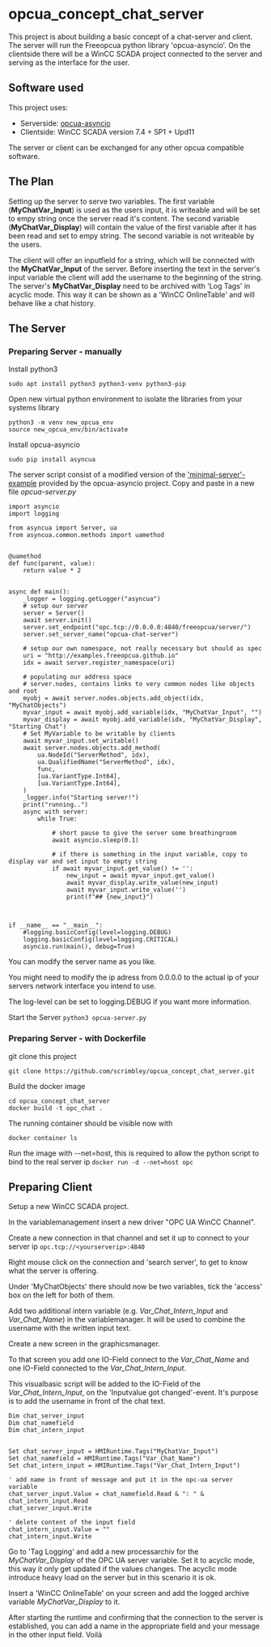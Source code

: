 # opcua_concept_chat_server

This project is about building a basic concept of a chat-server and client. The server will run the Freeopcua python library 'opcua-asyncio'. On the clientside there will be a WinCC SCADA project connected to the server and serving as the interface for the user.

## Software used

This project uses:

- Serverside: [opcua-asyncio](https://github.com/FreeOpcUa/opcua-asyncio)
- Clientside: WinCC SCADA version 7.4 + SP1 + Upd11

The server or client can be exchanged for any other opcua compatible software.

## The Plan

Setting up the server to serve two variables. The first variable (**MyChatVar_Input**) is used as the users input, it is writeable and will be set to empy string once the server read it's content. The second variable (**MyChatVar_Display**) will contain the value of the first variable after it has been read and set to empy string. The second variable is not writeable by the users.

The client will offer an inputfield for a string, which will be connected with the **MyChatVar_Input** of the server. Before inserting the text in the server's input variable the client will add the username to the beginning of the string. The server's **MyChatVar_Display** need to be archived with 'Log Tags' in acyclic mode. This way it can be shown as a 'WinCC OnlineTable' and will behave like a chat history.

## The Server
### Preparing Server - manually


Install python3

`sudo apt install python3 python3-venv python3-pip`

Open new virtual python environment to isolate the libraries from your systems library

```
python3 -m venv new_opcua_env
source new_opcua_env/bin/activate
```

Install opcua-asyncio

`sudo pip install asyncua`

The server script consist of a modified version of the ['minimal-server'-example](https://github.com/FreeOpcUa/opcua-asyncio/blob/master/examples/server-minimal.py) provided by the opcua-asyncio project.
Copy and paste in a new file _opcua-server.py_

```
import asyncio
import logging

from asyncua import Server, ua
from asyncua.common.methods import uamethod


@uamethod
def func(parent, value):
    return value * 2


async def main():
    _logger = logging.getLogger("asyncua")
    # setup our server
    server = Server()
    await server.init()
    server.set_endpoint("opc.tcp://0.0.0.0:4840/freeopcua/server/")
    server.set_server_name("opcua-chat-server")

    # setup our own namespace, not really necessary but should as spec
    uri = "http://examples.freeopcua.github.io"
    idx = await server.register_namespace(uri)

    # populating our address space
    # server.nodes, contains links to very common nodes like objects and root
    myobj = await server.nodes.objects.add_object(idx, "MyChatObjects")
    myvar_input = await myobj.add_variable(idx, "MyChatVar_Input", "")
    myvar_display = await myobj.add_variable(idx, "MyChatVar_Display", "Starting Chat")
    # Set MyVariable to be writable by clients
    await myvar_input.set_writable()
    await server.nodes.objects.add_method(
        ua.NodeId("ServerMethod", idx),
        ua.QualifiedName("ServerMethod", idx),
        func,
        [ua.VariantType.Int64],
        [ua.VariantType.Int64],
    )
    _logger.info("Starting server!")
    print("running..")
    async with server:
        while True:
            
            # short pause to give the server some breathingroom
            await asyncio.sleep(0.1)

            # if there is something in the input variable, copy to display var and set input to empty string
            if await myvar_input.get_value() != '':
                new_input = await myvar_input.get_value()
                await myvar_display.write_value(new_input)
                await myvar_input.write_value('')
                print(f"## {new_input}")



if __name__ == "__main__":
    #logging.basicConfig(level=logging.DEBUG)
    logging.basicConfig(level=logging.CRITICAL)
    asyncio.run(main(), debug=True)
```


You can modify the server name as you like.

You might need to modify the ip adress from 0.0.0.0 to the actual ip of your servers network interface you intend to use.

The log-level can be set to logging.DEBUG if you want more information.

Start the Server
`python3 opcua-server.py`

### Preparing Server - with Dockerfile

git clone this project

`git clone https://github.com/scrimbley/opcua_concept_chat_server.git`

Build the docker image

```
cd opcua_concept_chat_server
docker build -t opc_chat .
```

The running container should be visible now with

`docker container ls`

Run the image with --net=host, this is required to allow the python script to bind to the real server ip
`docker run -d --net=host opc`

## Preparing Client

Setup a new WinCC SCADA project.

In the variablemanagement insert a new driver "OPC UA WinCC Channel".

Create a new connection in that channel and set it up to connect to your server ip
`opc.tcp://<yourserverip>:4840`
    
Right mouse click on the connection and 'search server', to get to know what the server is offering.

Under 'MyChatObjects' there should now be two variables, tick the 'access' box on the left for both of them.

Add two additional intern variable (e.g. _Var_Chat_Intern_Input_ and _Var_Chat_Name_) in the variablemanager. It will be used to combine the username with the written input text.

Create a new screen in the graphicsmanager.

To that screen you add one IO-Field connect to the _Var_Chat_Name_ and one IO-Field connected to the _Var_Chat_Intern_Input_.

This visualbasic script will be added to the IO-Field of the _Var_Chat_Intern_Input_, on the 'Inputvalue got changed'-event. It's purpose is to add the username in front of the chat text.

```
Dim chat_server_input
Dim chat_namefield
Dim chat_intern_input


Set chat_server_input = HMIRuntime.Tags("MyChatVar_Input")
Set chat_namefield = HMIRuntime.Tags("Var_Chat_Name")
Set chat_intern_input = HMIRuntime.Tags("Var_Chat_Intern_Input")

' add name in front of message and put it in the opc-ua server variable
chat_server_input.Value = chat_namefield.Read & ": " & chat_intern_input.Read
chat_server_input.Write

' delete content of the input field
chat_intern_input.Value = ""
chat_intern_input.Write
```

Go to 'Tag Logging' and add a new processarchiv for the _MyChatVar_Display_ of the OPC UA server variable. Set it to acyclic mode, this way it only get updated if the values changes. The acyclic mode introduce heavy load on the server but in this scenario it is ok.

Insert a 'WinCC OnlineTable' on your screen and add the logged archive variable _MyChatVar_Display_ to it.

After starting the runtime and confirming that the connection to the server is established, you can add a name in the appropriate field and your message in the other input field. Voilà
